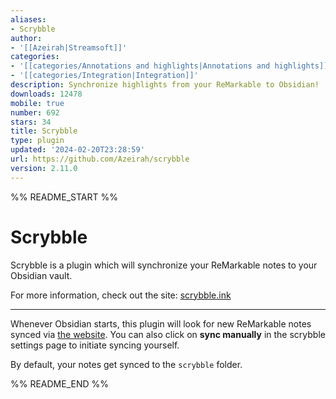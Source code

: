 ```yaml
---
aliases:
- Scrybble
author:
- '[[Azeirah|Streamsoft]]'
categories:
- '[[categories/Annotations and highlights|Annotations and highlights]]'
- '[[categories/Integration|Integration]]'
description: Synchronize highlights from your ReMarkable to Obsidian!
downloads: 12478
mobile: true
number: 692
stars: 34
title: Scrybble
type: plugin
updated: '2024-02-20T23:28:59'
url: https://github.com/Azeirah/scrybble
version: 2.11.0
---
```


%% README_START %%

# Scrybble

Scrybble is a plugin which will synchronize your ReMarkable notes to your Obsidian vault.

For more information, check out the site: [scrybble.ink](https://scrybble.ink)

---

Whenever Obsidian starts, this plugin will look for new ReMarkable notes synced via [the website](https://scrybble.ink).
You can also click on **sync manually** in the scrybble settings page to initiate syncing yourself.

By default, your notes get synced to the `scrybble` folder.


%% README_END %%